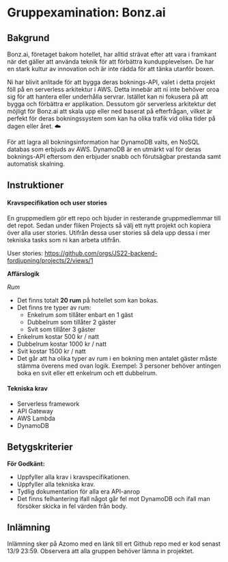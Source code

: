 # Gruppexamination: Bonz.ai 

## Bakgrund

Bonz.ai, företaget bakom hotellet, har alltid strävat efter att vara i framkant när det gäller att använda teknik för att förbättra kundupplevelsen. De har en stark kultur av innovation och är inte rädda för att tänka utanför boxen.

Ni har blivit anlitade för att bygga deras boknings-API, valet i detta projekt föll på en serverless arkitektur i AWS. Detta innebär att ni inte behöver oroa sig för att hantera eller underhålla servrar. Istället kan ni fokusera på att bygga och förbättra er applikation. Dessutom gör serverless arkitektur det möjligt för Bonz.ai att skala upp eller ned baserat på efterfrågan, vilket är perfekt för deras bokningssystem som kan ha olika trafik vid olika tider på dagen eller året. ☁️

För att lagra all bokningsinformation har DynamoDB valts, en NoSQL databas som erbjuds av AWS. DynamoDB är en utmärkt val för deras boknings-API eftersom den erbjuder snabb och förutsägbar prestanda samt automatisk skalning.

## Instruktioner

#### Kravspecifikation och user stories

En gruppmedlem gör ett repo och bjuder in resterande gruppmedlemmar till det repot. Sedan under fliken Projects så välj ett nytt projekt och kopiera över alla user stories. Utifrån dessa user stories så dela upp dessa i mer tekniska tasks som ni kan arbeta utifrån.

User stories: https://github.com/orgs/JS22-backend-fordjupning/projects/2/views/1

**Affärslogik**

_Rum_
* Det finns totalt **20 rum** på hotellet som kan bokas.
* Det finns tre typer av rum:
  * Enkelrum som tillåter enbart en 1 gäst
  * Dubbelrum som tillåter 2 gäster
  * Svit som tillåter 3 gäster
* Enkelrum kostar 500 kr / natt
* Dubbelrum kostar 1000 kr / natt
* Svit kostar 1500 kr / natt
* Det går att ha olika typer av rum i en bokning men antalet gäster måste stämma överens med ovan logik. Exempel: 3 personer behöver antingen boka en svit eller ett enkelrum och ett dubbelrum.


#### Tekniska krav

* Serverless framework
* API Gateway
* AWS Lambda
* DynamoDB

## Betygskriterier

**För Godkänt:**
* Uppfyller alla krav i kravspecifikationen.
* Uppfyller alla tekniska krav.
* Tydlig dokumentation för alla era API-anrop
* Det finns felhantering ifall något går fel mot DynamoDB och ifall man försöker skicka in fel värden från body.

## Inlämning

Inlämning sker på Azomo med en länk till ert Github repo med er kod senast 13/9 23:59. Observera att alla gruppen behöver lämna in projektet.
